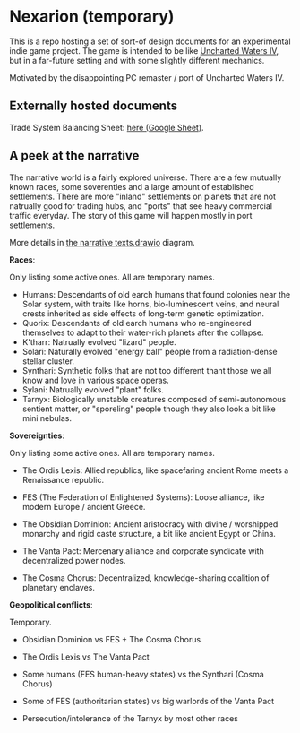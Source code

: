 # Nexarion (temporary)

This is a repo hosting a set of sort-of design documents for an experimental indie game project. The game is intended to be like [Uncharted Waters IV](https://store.steampowered.com/app/1424800/Uncharted_Waters_IV_HD_Version/), but in a far-future setting and with some slightly different mechanics.

Motivated by the disappointing PC remaster / port of Uncharted Waters IV.

## Externally hosted documents

Trade System Balancing Sheet: [here (Google Sheet)](https://docs.google.com/spreadsheets/d/1UFZz6B97ojAMlQY8WkVzC41KoKGSq5iycUdhuf7L4mo/edit?usp=sharing).

## A peek at the narrative

The narrative world is a fairly explored universe. There are a few mutually known races, some soverenties and a large amount of established settlements. There are more "inland" settlements on planets that are not natrually good for trading hubs, and "ports" that see heavy commercial traffic everyday. The story of this game will happen mostly in port settlements.

More details in [the narrative texts.drawio](./designs/narrative%20texts.drawio) diagram.

**Races**:

Only listing some active ones. All are temporary names.

- Humans: Descendants of old earch humans that found colonies near the Solar system, with traits like horns, bio-luminescent veins, and neural crests inherited as side effects of long-term genetic optimization.
- Quorix: Descendants of old earch humans who re-engineered themselves to adapt to their water-rich planets after the collapse.
- K'tharr: Natrually evolved "lizard" people.
- Solari: Naturally evolved "energy ball" people from a radiation-dense stellar cluster.
- Synthari: Synthetic folks that are not too different thant those we all know and love in various space operas.
- Sylani: Natrually evolved "plant" folks.
- Tarnyx: Biologically unstable creatures composed of semi-autonomous sentient matter, or "sporeling" people though they also look a bit like mini nebulas.

**Sovereignties**:

Only listing some active ones. All are temporary names.

- The Ordis Lexis: Allied republics, like spacefaring ancient Rome meets a Renaissance republic.

- FES (The Federation of Enlightened Systems): Loose alliance, like modern Europe / ancient Greece.

- The Obsidian Dominion: Ancient aristocracy with divine / worshipped monarchy and rigid caste structure, a bit like ancient Egypt or China.

- The Vanta Pact: Mercenary alliance and corporate syndicate with decentralized power nodes.

- The Cosma Chorus: Decentralized, knowledge-sharing coalition of planetary enclaves.

**Geopolitical conflicts**:

Temporary.

- Obsidian Dominion vs FES + The Cosma Chorus

- The Ordis Lexis vs The Vanta Pact

- Some humans (FES human-heavy states) vs the Synthari (Cosma Chorus)

- Some of FES (authoritarian states) vs big warlords of the Vanta Pact

- Persecution/intolerance of the Tarnyx by most other races
